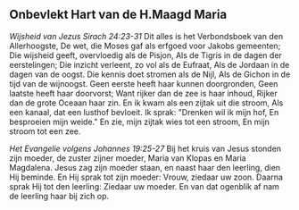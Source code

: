 ## Onbevlekt Hart van de H.Maagd Maria

*Wijsheid van Jezus Sirach 24:23-31*
Dit alles is het Verbondsboek van den Allerhoogste, De wet, die Moses gaf als erfgoed voor Jakobs gemeenten;  Die wijsheid geeft, overvloedig als de Pisjon, Als de Tigris in de dagen der eerstelingen; Die inzicht verleent, zo vol als de Eufraat, Als de Jordaan in de dagen van de oogst. Die kennis doet stromen als de Nijl, Als de Gichon in de tijd van de wijnoogst. Geen eerste heeft haar kunnen doorgronden, Geen laatste heeft haar doorvorst; Want rijker dan de zee is haar inhoud, Rijker dan de grote Oceaan haar zin. En ik kwam als een zijtak uit die stroom, Als een kanaal, dat een lusthof bevloeit. Ik sprak: "Drenken wil ik mijn hof, En besproeien mijn weide." En zie, mijn zijtak wies tot een stroom, En mijn stroom tot een zee. 

*Het Evangelie volgens Johannes 19:25-27*
Bij het kruis van Jesus stonden zijn moeder, de zuster zijner moeder, Maria van Klopas en Maria Magdalena. Jesus zag zijn moeder staan, en naast haar den leerling, dien Hij beminde. En Hij sprak tot zijn moeder: Vrouw, ziedaar uw zoon. Daarna sprak Hij tot den leerling: Ziedaar uw moeder. En van dat ogenblik af nam de leerling haar bij zich op. 

